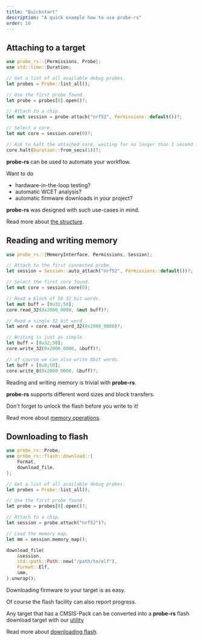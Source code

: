 ```yaml
---
title: "Quickstart"
description: "A quick example how to use probe-rs"
order: 10
---
```


## Attaching to a target

```rs
use probe_rs::{Permissions, Probe};
use std::time::Duration;

// Get a list of all available debug probes.
let probes = Probe::list_all();

// Use the first probe found.
let probe = probes[0].open()?;

// Attach to a chip.
let mut session = probe.attach("nrf52", Permissions::default())?;

// Select a core.
let mut core = session.core(0)?;

// Ask to halt the attached core, waiting for no longer than 1 second for the request to succeed
core.halt(Duration::from_secs(1))?;
```

**probe-rs** can be used to automate your workflow.

Want to do
* hardware-in-the-loop testing?
* automatic WCET analysis?
* automatic firmware downloads in your project?

**probe-rs** was designed with such use-cases in mind.

Read more about [the structure](/guide/basics#structure).

## Reading and writing memory

```rs
use probe_rs::{MemoryInterface, Permissions, Session};

// Attach to the first connected probe.
let session = Session::auto_attach("nrf52", Permissions::default())?;

// Select the first core found.
let mut core = session.core(0);

// Read a block of 50 32 bit words.
let mut buff = [0u32;50];
core.read_32(0x2000_0000, &mut buff)?;

// Read a single 32 bit word.
let word = core.read_word_32(0x2000_0000)?;

// Writing is just as simple.
let buff = [0u32;50];
core.write_32(0x2000_0000, &buff)?;

// of course we can also write 8bit words.
let buff = [0u8;50];
core.write_8(0x2000_0000, &buff)?;
```

Reading and writing memory is trivial with **probe-rs**.

**probe-rs** supports different word sizes and block transfers.

Don't forget to unlock the flash before you write to it!

Read more about [memory operations](/guide/basics#core).

## Downloading to flash

```rs
use probe_rs::Probe;
use probe_rs::flash::download::{
    Format,
    download_file,
};

// Get a list of all available debug probes.
let probes = Probe::list_all();

// Use the first probe found.
let probe = probes[0].open()?;

// Attach to a chip.
let session = probe.attach("nrf52")?;

// Load the memory map.
let mm = session.memory_map();

download_file(
    &session,
    std::path::Path::new("/path/to/elf"),
    Format::Elf,
    &mm,
).unwrap();
```

Downloading firmware to your target is as easy.

Of course the flash facility can also report progress.

Any target that has a CMSIS-Pack can be converted into a **probe-rs** flash download target with our
[utility](https://github.com/probe-rs/probe-rs/tree/master/target-gen)

Read more about [downloading flash](/guide/downloading).
